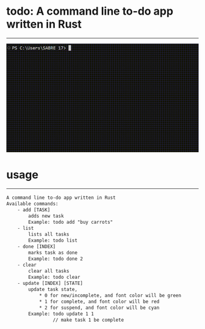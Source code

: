 # todo: A command line to-do app written in Rust
---

![image](https://raw.githubusercontent.com/BabaiLi/todo/main/media/todoo.gif)

# usage
---

```
A command line to-do app written in Rust
Available commands:
    - add [TASK]
        adds new task
        Example: todo add "buy carrots"
    - list
        lists all tasks
        Example: todo list
    - done [INDEX]
        marks task as done
        Example: todo done 2
    - clear
        clear all tasks
        Example: todo clear
    - update [INDEX] [STATE]
        update task state, 
            * 0 for new/incomplete, and font color will be green
            * 1 for complete, and font color will be red
            * 2 for suspend, and font color will be cyan
        Example: todo update 1 1
                 // make task 1 be complete
```
